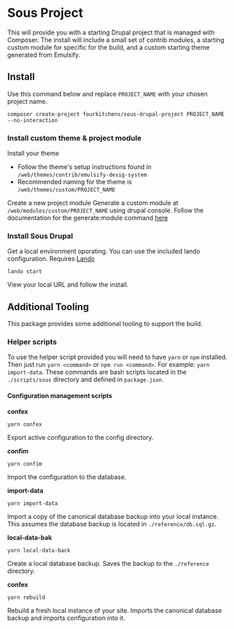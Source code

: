 # Sous Project

This will provide you with a starting Drupal project that is managed with Composer. The install will include a small set of contrib modules, a starting custom module for specific for the build, and a custom starting theme generated from Emulsify.


## Install

Use this command below and replace `PROJECT_NAME` with your chosen project name.

```
composer create-project fourkitchens/sous-drupal-project PROJECT_NAME --no-interaction

```

### Install custom theme & project module

Install your theme
- Follow the theme's setup instructions found in `/web/themes/contrib/emulsify-desig-system` 
- Recommended naming for the theme is `/web/themes/custom/PROJECT_NAME`

Create a new project module
Generate a custom module at `/web/modules/custom/PROJECT_NAME` using drupal console. 
Follow the documentation for the generate:module command [here](https://hechoendrupal.gitbooks.io/drupal-console/en/commands/generate-module.html)


### Install Sous Drupal

Get a local environment oporating. You can use the included lando configuration. Requires [Lando](https://docs.lando.dev/basics/installation.html#system-requirements) 

```
lando start
```

View your local URL and follow the install.


## Additional Tooling

This package provides some additional tooling to support the build.

### Helper scripts

To use the helper script provided you will need to have `yarn` or `npm` installed. Then just run `yarn <command>` or `npm run <command>`. For example: `yarn import-data`. These commands are bash scripts located in the `./scripts/sous` directory and defined in `package.json`.

#### Configuration management scripts

**confex**

```
yarn confex
```

Export active configuration to the config directory.

**confim**

```
yarn confim
```

Import the configuration to the database.

**import-data**

```
yarn import-data
```

Import a copy of the canonical database backup into your local instance. This assumes the database backup is located in `./reference/db.sql.gz`.

**local-data-bak**

```
yarn local-data-back
```

Create a local database backup. Saves the backup to the `./reference` directory.

**confex**

```
yarn rebuild
```

Rebuild a fresh local instance of your site. Imports the canonical database backup and imports configuration into it.
